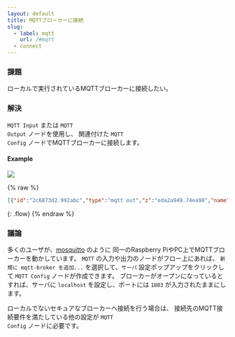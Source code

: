 ```yaml
---
layout: default
title: MQTTブローカーに接続
slug:
  - label: mqtt
    url: /#mqtt
  - connect
---
```


### 課題

ローカルで実行されているMQTTブローカーに接続したい。

### 解決

<code class="node">MQTT Input</code> または <code class="node">MQTT Output</code> ノードを使用し、
関連付けた <code class="node">MQTT Config</code> ノードでMQTTブローカーに接続します。

#### Example

![](/images/mqtt/connect-to-broker.png)

{% raw %}
~~~json
[{"id":"2c6873d2.992abc","type":"mqtt out","z":"eda2a949.74ea98","name":"","topic":"sensors/livingroom/temp","qos":"","retain":"","broker":"407a01e4.6b637","x":330,"y":80,"wires":[]},{"id":"d9beed59.94155","type":"inject","z":"eda2a949.74ea98","name":"","topic":"","payload":"22","payloadType":"num","repeat":"","crontab":"","once":false,"x":150,"y":80,"wires":[["2c6873d2.992abc"]]},{"id":"be80048.8f232f8","type":"mqtt in","z":"eda2a949.74ea98","name":"","topic":"sensors/livingroom/temp","qos":"2","broker":"407a01e4.6b637","x":170,"y":160,"wires":[["8640b8ff.f82ff8"]]},{"id":"8640b8ff.f82ff8","type":"debug","z":"eda2a949.74ea98","name":"","active":true,"console":"false","complete":"false","x":370,"y":160,"wires":[]},{"id":"407a01e4.6b637","type":"mqtt-broker","z":"","broker":"localhost","port":"1883","clientid":"","usetls":false,"compatmode":true,"keepalive":"60","cleansession":true,"willTopic":"","willQos":"0","willPayload":"","birthTopic":"","birthQos":"0","birthPayload":""}]
~~~
{: .flow}
{% endraw %}

### 議論

多くのユーザが、[mosquitto](http://mosquitto.org) のように
同一のRaspberry PiやPC上でMQTTブローカーを動かしています。
<code class="node">MQTT</code> の入力や出力のノードがフロー上にあれば、
`新規に mqtt-broker を追加...` を選択して、`サーバ` 設定ポップアップをクリックして
<code class="node">MQTT Config</code> ノードが作成できます。
ブローカーがオープンになっているとすれば、サーバに `localhost` を設定し、ポートには `1883` が入力されたままにします。

ローカルでないセキュアなブローカーへ接続を行う場合は、
接続先のMQTT接続要件を満たしている他の設定が <code class="node">MQTT Config</code> ノードに必要です。
